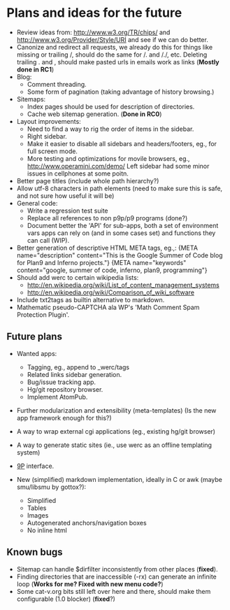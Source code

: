 Plans and ideas for the future
==============================

* Review ideas from: http://www.w3.org/TR/chips/ and http://www.w3.org/Provider/Style/URI and see if we can do better.
* Canonize and redirect all requests, we already do this for things like missing or trailing /, should do the same for /. and /./, etc. Deleting trailing . and , should make pasted urls in emails work as links (**Mostly done in RC1**)
* Blog:
	* Comment threading.
	* Some form of pagination (taking advantage of history browsing.)
* Sitemaps:
	* Index pages should be used for description of directories.
	* Cache web sitemap generation. (**Done in RC0**)
* Layout improvements:
	* Need to find a way to rig the order of items in the sidebar.
	* Right sidebar.
	* Make it easier to disable all sidebars and headers/footers, eg., for full screen mode.
	* More testing and optimizations for movile browsers, eg., http://www.operamini.com/demo/ Left sidebar had some minor issues in cellphones at some poitn.
* Better page titles (include whole path hierarchy?)
* Allow utf-8 characters in path elements (need to make sure this is safe, and not sure how useful it will be)
* General code:
	* Write a regression test suite
	* Replace all references to non p9p/p9 programs (done?)
	* Document better the 'API' for sub-apps, both a set of environment vars apps can rely on (and in some cases set) and functions they can call (WIP).
* Better generation of descriptive HTML META tags, eg.,: {META name="description" content="This is the Google Summer of Code blog for Plan9 and Inferno projects."} {META name="keywords" content="google, summer of code, inferno, plan9, programming"}
* Should add werc to certain wikipedia lists:
	* http://en.wikipedia.org/wiki/List_of_content_management_systems
	* http://en.wikipedia.org/wiki/Comparison_of_wiki_software
* Include txt2tags as builtin alternative to markdown.
* Mathematic pseudo-CAPTCHA ala WP's 'Math Comment Spam Protection Plugin'.


Future plans
------------

* Wanted apps:
	* Tagging, eg., append to _werc/tags
	* Related links sidebar generation.
	* Bug/issue tracking app.
	* Hg/git repository browser.
	* Implement AtomPub.

* Further modularization and extensibility (meta-templates) (Is the new app framework enough for this?)
* A way to wrap external cgi applications (eg., existing hg/git browser)
* A way to generate static sites (ie., use werc as an offline  templating system)
* [9P](http://9p.cat-v.org) interface.
* New (simplified) markdown implementation, ideally in C or awk (maybe smu/libsmu by gottox?):
  * Simplified
  * Tables
  * Images
  * Autogenerated anchors/navigation boxes
  * No inline html


Known bugs
----------

* Sitemap can handle $dirfilter inconsistently from other places (**fixed**).
* Finding directories that are inaccessible (-rx) can generate an infinite loop (**Works for me? Fixed with new menu code?**)
* Some cat-v.org bits still left over here and there, should make them configurable (1.0 blocker) (**fixed**?)
